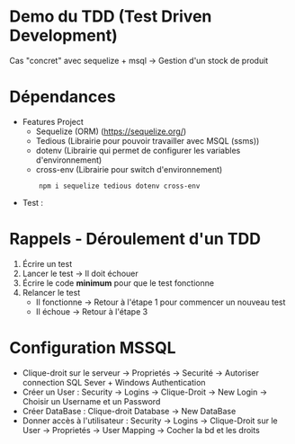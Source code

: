 # Demo du TDD (Test Driven Development)
Cas "concret" avec sequelize + msql → Gestion d'un stock de produit

# Dépendances
- Features Project
    - Sequelize (ORM) (https://sequelize.org/)
    - Tedious (Librairie pour pouvoir travailler avec MSQL (ssms))
    - dotenv (Librairie qui permet de configurer les variables d'environnement)
    - cross-env (Librairie pour switch d'environnement)
    ```
        npm i sequelize tedious dotenv cross-env
    ```
- Test :

# Rappels - Déroulement d'un TDD
1) Écrire un test
2) Lancer le test -> Il doit échouer
3) Écrire le code **minimum** pour que le test fonctionne
4) Relancer le test
    - Il fonctionne -> Retour à l'étape 1 pour commencer un nouveau test
    - Il échoue -> Retour à l'étape 3

# Configuration MSSQL
- Clique-droit sur le serveur -> Proprietés -> Securité -> Autoriser connection SQL Sever + Windows Authentication 
- Créer un User : Security -> Logins -> Clique-Droit -> New Login -> Choisir un Username et un Password
- Créer DataBase : Clique-droit Database -> New DataBase
- Donner accès à l'utilisateur :  Security -> Logins ->  Clique-Droit sur le User -> Proprietés -> User Mapping -> Cocher la bd et les droits